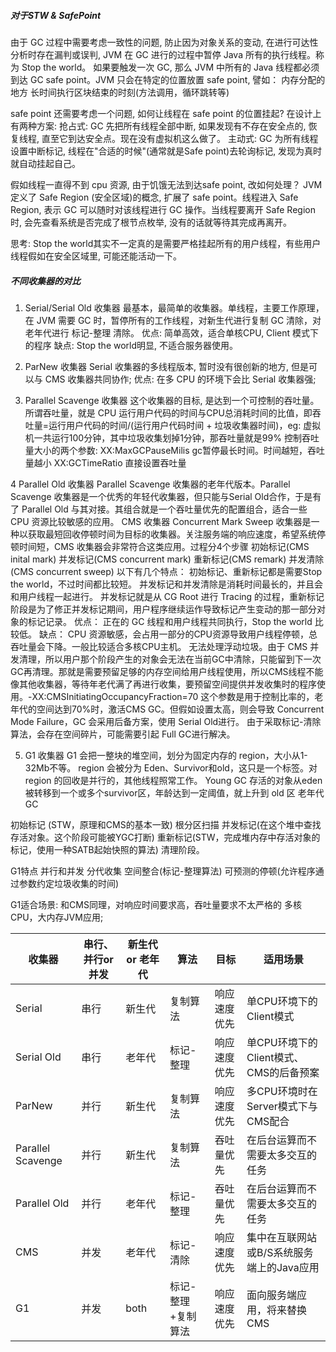 
##### 对于STW & SafePoint
由于 GC 过程中需要考虑一致性的问题, 防止因为对象关系的变动, 在进行可达性分析时存在漏判或误判, JVM 在 GC 进行的过程中暂停 Java 所有的执行线程。称为 Stop the world。
如果要触发一次 GC, 那么 JVM 中所有的 Java 线程都必须到达 GC safe point。JVM 只会在特定的位置放置 safe point, 譬如：
内存分配的地方
长时间执行区块结束的时刻(方法调用，循环跳转等)

safe point 还需要考虑一个问题, 如何让线程在 safe point 的位置挂起? 在设计上有两种方案:
抢占式: GC 先把所有线程全部中断, 如果发现有不存在安全点的, 恢复线程, 直至它到达安全点。现在没有虚拟机这么做了。
主动式: GC 为所有线程设置中断标记, 线程在"合适的时候"(通常就是Safe point)去轮询标记, 发现为真时就自动挂起自己。

假如线程一直得不到 cpu 资源, 由于饥饿无法到达safe point, 改如何处理？
JVM 定义了 Safe Region (安全区域)的概念, 扩展了 safe point。线程进入 Safe Region, 表示 GC 可以随时对该线程进行 GC 操作。当线程要离开 Safe Region 时, 会先查看系统是否完成了根节点枚举, 没有的话就等待其完成再离开。

思考: Stop the world其实不一定真的是需要严格挂起所有的用户线程，有些用户线程假如在安全区域里, 可能还能活动一下。


##### 不同收集器的对比
1. Serial/Serial Old 收集器
最基本，最简单的收集器。单线程，主要工作原理，在 JVM 需要 GC 时，暂停所有的工作线程，对新生代进行复制 GC 清除，对老年代进行 标记-整理 清除。
优点: 简单高效，适合单核CPU, Client 模式下的程序
缺点: Stop the world明显, 不适合服务器使用。

2. ParNew 收集器
Serial 收集器的多线程版本, 暂时没有很创新的地方, 但是可以与 CMS 收集器共同协作;
优点: 在多 CPU 的环境下会比 Serial 收集器强;

3. Parallel Scavenge 收集器
这个收集器的目标, 是达到一个可控制的吞吐量。所谓吞吐量，就是 CPU 运行用户代码的时间与CPU总消耗时间的比值，即吞吐量=运行用户代码的时间/(运行用户代码时间 + 垃圾收集器时间)，eg: 虚拟机一共运行100分钟，其中垃圾收集划掉1分钟，那吞吐量就是99%
控制吞吐量大小的两个参数:
XX:MaxGCPauseMilis gc暂停最长时间。时间越短，吞吐量越小
XX:GCTimeRatio 直接设置吞吐量

4 Parallel Old 收集器
Parallel Scavenge 收集器的老年代版本。Parallel Scavenge 收集器是一个优秀的年轻代收集器，但只能与Serial Old合作，于是有了 Parallel Old 与其对接。其组合就是一个吞吐量优先的配置组合，适合一些 CPU 资源比较敏感的应用。
CMS 收集器
Concurrent Mark Sweep 收集器是一种以获取最短回收停顿时间为目标的收集器。关注服务端的响应速度，希望系统停顿时间短，CMS 收集器会非常符合这类应用。过程分4个步骤
初始标记(CMS inital mark)
并发标记(CMS concurrent mark)
重新标记(CMS remark)
并发清除(CMS concurrent sweep)
以下有几个特点：
初始标记、重新标记都是需要Stop the world，不过时间都比较短。
并发标记和并发清除是消耗时间最长的，并且会和用户线程一起进行。
并发标记就是从 CG Root 进行 Tracing 的过程，重新标记阶段是为了修正并发标记期间，用户程序继续运作导致标记产生变动的那一部分对象的标记记录。
优点：
正在的 GC 线程和用户线程共同执行，Stop the world 比较低。
缺点：
CPU 资源敏感，会占用一部分的CPU资源导致用户线程停顿，总吞吐量会下降。一般比较适合多核CPU主机。
无法处理浮动垃圾。由于 CMS 并发清理，所以用户那个阶段产生的对象会无法在当前GC中清除，只能留到下一次GC再清理。那就是需要预留足够的内存空间给用户线程使用，所以CMS线程不能像其他收集器，等待年老代满了再进行收集，要预留空间提供并发收集时的程序使用。-XX:CMSInitiatingOccupancyFraction=70 这个参数是用于控制比率的，老年代的空间达到70%时，激活CMS GC。但假如设置太高，则会导致 Concurrent Mode Failure，GC 会采用后备方案，使用 Serial Old进行。
由于采取标记-清除算法，会存在空间碎片，可能需要引起 Full GC进行解决。


5. G1 收集器
G1 会把一整块的堆空间，划分为固定内存的 region，大小从1-32Mb不等。
region 会被分为 Eden、Survivor和old，这只是一个标签。对 region 的回收是并行的，其他线程照常工作。
Young GC
存活的对象从eden被转移到一个或多个survivor区，年龄达到一定阈值，就上升到 old 区
老年代GC

初始标记 (STW，原理和CMS的基本一致)
根分区扫描
并发标记(在这个堆中查找存活对象。这个阶段可能被YGC打断)
重新标记(STW，完成堆内存中存活对象的标记，使用一种SATB起始快照的算法)
清理阶段。

G1特点
并行和并发
分代收集
空间整合(标记-整理算法)
可预测的停顿(允许程序通过参数约定垃圾收集的时间)

G1适合场景:
和CMS同理，对响应时间要求高，吞吐量要求不太严格的
多核CPU，大内存JVM应用;

|  收集器   | 串行、并行or并发  | 新生代 or 老年代 | 算法 | 目标 | 适用场景 |
|  ----  | ----  |----  |----  |----  |----  |
| Serial  | 串行 |新生代 |复制算法 |响应速度优先 |单CPU环境下的Client模式 |
| Serial Old  | 串行 |老年代 |标记-整理 |响应速度优先 |单CPU环境下的Client模式、CMS的后备预案 |
| ParNew  | 并行 |新生代 |复制算法 |响应速度优先 |多CPU环境时在Server模式下与CMS配合 |
| Parallel Scavenge  | 并行 |新生代 |复制算法 |吞吐量优先 |在后台运算而不需要太多交互的任务 |
| Parallel Old  | 并行 |老年代 |标记-整理 |吞吐量优先 |在后台运算而不需要太多交互的任务 |
| CMS  | 并发 |老年代 |标记-清除 |响应速度优先 |集中在互联网站或B/S系统服务端上的Java应用 |
| G1  | 并发 |both |标记-整理+复制算法 |响应速度优先 |面向服务端应用，将来替换CMS |
